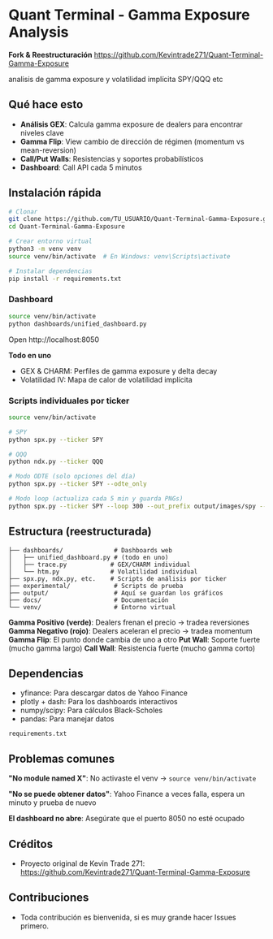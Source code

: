 # Quant Terminal - Gamma Exposure Analysis

**Fork & Reestructuración** https://github.com/Kevintrade271/Quant-Terminal-Gamma-Exposure

analisis de gamma exposure y volatilidad implícita SPY/QQQ etc
## Qué hace esto

- **Análisis GEX**: Calcula gamma exposure de dealers para encontrar niveles clave
- **Gamma Flip**: View cambio de dirección de régimen (momentum vs mean-reversion)
- **Call/Put Walls**: Resistencias y soportes probabilísticos
- **Dashboard**: Call API cada 5 minutos


## Instalación rápida

```bash
# Clonar
git clone https://github.com/TU_USUARIO/Quant-Terminal-Gamma-Exposure.git
cd Quant-Terminal-Gamma-Exposure

# Crear entorno virtual
python3 -m venv venv
source venv/bin/activate  # En Windows: venv\Scripts\activate

# Instalar dependencias
pip install -r requirements.txt
```

### Dashboard

```bash
source venv/bin/activate
python dashboards/unified_dashboard.py
```

Open http://localhost:8050

**Todo en uno**
- GEX & CHARM: Perfiles de gamma exposure y delta decay
- Volatilidad IV: Mapa de calor de volatilidad implícita


### Scripts individuales por ticker

```bash
source venv/bin/activate

# SPY
python spx.py --ticker SPY

# QQQ
python ndx.py --ticker QQQ

# Modo ODTE (solo opciones del día)
python spx.py --ticker SPY --odte_only

# Modo loop (actualiza cada 5 min y guarda PNGs)
python spx.py --ticker SPY --loop 300 --out_prefix output/images/spy --no_show
```

## Estructura (reestructurada)

```
├── dashboards/              # Dashboards web
│   ├── unified_dashboard.py # (todo en uno)
│   ├── trace.py            # GEX/CHARM individual
│   └── htm.py              # Volatilidad individual
├── spx.py, ndx.py, etc.    # Scripts de análisis por ticker
├── experimental/            # Scripts de prueba
├── output/                  # Aquí se guardan los gráficos
├── docs/                    # Documentación
└── venv/                    # Entorno virtual
```

**Gamma Positivo (verde)**: Dealers frenan el precio → tradea reversiones
**Gamma Negativo (rojo)**: Dealers aceleran el precio → tradea momentum
**Gamma Flip**: El punto donde cambia de uno a otro
**Put Wall**: Soporte fuerte (mucho gamma largo)
**Call Wall**: Resistencia fuerte (mucho gamma corto)

## Dependencias

- yfinance: Para descargar datos de Yahoo Finance
- plotly + dash: Para los dashboards interactivos
- numpy/scipy: Para cálculos Black-Scholes
- pandas: Para manejar datos

 `requirements.txt`

## Problemas comunes

**"No module named X"**: No activaste el venv → `source venv/bin/activate`

**"No se puede obtener datos"**: Yahoo Finance a veces falla, espera un minuto y prueba de nuevo

**El dashboard no abre**: Asegúrate que el puerto 8050 no esté ocupado

## Créditos

- Proyecto original de Kevin Trade 271: https://github.com/Kevintrade271/Quant-Terminal-Gamma-Exposure

## Contribuciones

- Toda contribución es bienvenida, si es muy grande hacer Issues primero.

